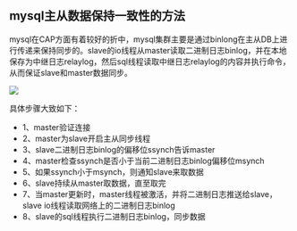 

## mysql主从数据保持一致性的方法

mysql在CAP方面有着较好的折中，mysql集群主要是通过binlong在主从DB上进行传递来保持同步的。slave的io线程从master读取二进制日志binlog，并在本地保存为中继日志relaylog，然后sql线程读取中继日志relaylog的内容并执行命令，从而保证slave和master数据同步。

![](https://ws3.sinaimg.cn/large/006tNc79gy1fqj4blos6sj319s0tgdpo.jpg)

具体步骤大致如下：

- 1、master验证连接
- 2、master为slave开启主从同步线程
- 3、slave二进制日志binlog的偏移位ssynch告诉master
- 4、master检查ssynch是否小于当前二进制日志binlog偏移位msynch
- 5、如果ssynch小于msynch，则通知slave来取数据
- 6、slave持续从master取数据，直至取完
- 7、当master更新时，master线程被激活，并将二进制日志推送给slave，slave io线程读取网络上的二进制日志binlog
- 8、slave的sql线程执行二进制日志binlog，同步数据

